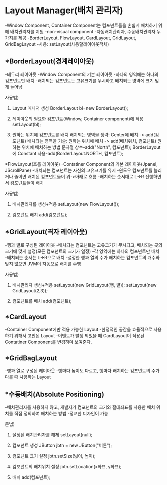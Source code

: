 Layout Manager(배치 관리자)
====================================
-Window Component, Container Component는 컴포넌트들을 손쉽게
배치하기 위해 배치관리자를 지원
-non-visual component
-자동배치관리자, 수동배치관리자 두 가지를 제공
-BorderLayout, FlowLayout, CardLayout, GridLayout, GridBagLayout
-사용: setLayout(사용할레이아웃객체)

*BorderLayout(경계레이아웃)
-----------------------
-테두리 레이아웃
-Window Component의 기본 레이아웃
-하나의 영역에는 하나의 컴포넌트만 배치
-배치되는 컴포넌트는 고유크기를 무시하고 배치되는 영역에 크기 맞게 늘어남

사용법) 
1. Layout 매니저 생성
BorderLayout bl=new BorderLayout();

2. 레이아웃의 필요한 컴포넌트(Window, Container component)에 적용
setLayout(bl);

3. 원하는 위치에 컴포넌트를 배치
배치되는 영역을 생략: Center에 배치 -> add(컴포넌트)
배치되는 영역을 기술: 원하는 위치에 배치 -> add(배치위치, 컴포넌트)
원하는 위치에 배치하는 방법
문자열 상수-add("North", 컴포넌트);
BorderLayout에 Constant 사용-add(BorderLayout.NORTH, 컴포넌트);

*FlowLayout(흐름 레이아웃)
-Contatiner Component의 기본 레이아웃(Jpanel, JScrollPane)
-배치되는 컴포넌트는 자신의 고유크기를 유지
-윈도우 컴포넌트를 늘리거나 줄이면 배치된 컴포넌트들이 위->아래로 흐름
-배치하는 순서대로 L->R 진행하면서 컴포넌트들이 배치

사용법)
1. 배치관리자를 생성+적용
setLayout(new FlowLayout());

2. 컴포넌트 배치
add(컴포넌트);

*GridLayout(격자 레이아웃)
---------------------------
-행과 열로 구성된 레이아웃
-배치되는 컴포넌트는 고유크기가 무시되고, 배치되는 곳의 크기에 맞게 설정(모든 컴포넌트의 크기가 일정)
-각 영역에는 하나의 컴포넌트만 배치
-배치되는 순서는 L->R으로 배치
-설정한 행과 열의 수가 배치하는 컴포넌트의 개수와 맞지 않으면 JVM이 자동으로 배치를 수행

사용법)
1. 배치관리자 생성+적용
setLayout(new GridLayout(행, 열));
setLayout(new GridLayout(2,3));

2. 컴포넌트를 배치
add(컴포넌트);

*CardLayout
----------------------------------
-Container Component에만 적용 가능한 Layout
-한정적인 공간을 효율적으로 사용하기 위해서 고안된 Layout
-이벤트가 발생 되었을 때 CardLayout이 적용된 Contatiner Component를 변경하며 보여준다.

*GridBagLayout
------------------------------------------
-행과 열로 구성된 레이아웃
-행마다 높이도 다르고, 행마다 배치하는 컴포넌트의 수가 다를 때 사용하는 Layout

*수동배치(Absolute Positioning)
------------------------------------------
-배치관리자를 사용하지 않고, 개발자가 컴포넌트의 크기와 절대좌표를 사용한 배치 위치를 직접 정의하여 배치하는 방법
-정교한 디자인이 가능

문법)
1. 설정된 배치관리자를 해제
setLayout(null);

2. 컴포넌트 생성
JButton jbtn = new JButton("버튼");

3. 컴포넌트 크기 설정
jbtn.setSize(넓이, 높이);

4. 컴포넌트의 배치위치 설정
jbtn.setLocation(x좌표, y좌표);

5. 배치
add(컴포넌트);